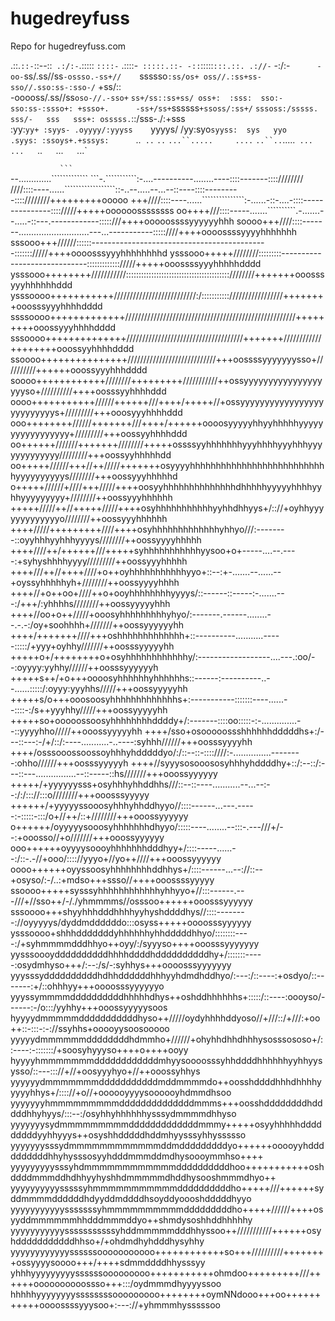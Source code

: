 # hugedreyfuss
Repo for hugedreyfuss.com

.::.`::-`::--::` .:/:-`.:::::    `::::-` .::::-` :::::.::- -::`:::::`:::.::. .://-`  -:/:-`     
-oo-`ss/.ss//ss`-ossso.-ss+//    `ssssso`:ss/os+ oss//.:ss+ss- sso//.sso:ss-:sso-/` +ss/::      
-ooooss/.ss//ss`oso-//.-sso+`    `ss+/ss::ss+ss/ oss+:  :sss:  sso:- sso:ss-:ssso+: +ssso+.     
-ss+/ss+`ssssss`+ssoss/:ss+/`    `sssoss:/sssss. sss/-   sss   sss+: osssss.`::/sss-./:+sss     
:yy:`yy+ :syys- .oyyyy/:yyyss    `yyyys/ /yy:syo`syyss:  sys   yyo   .syys: :ssoys+.+sssys:     
`..` ..`  `..`    `...``.....     ....`  `..``..`.....`  ...   ...    `..`   `...`   `...`      



`            ```                                        `       
--.............`````````````     ```-.```````````:-....----------........----::::-------::::////////
////::::----......``````````````````::-..--.....--...--::----::::---------::::////////+++++++++ooooo
+++////::::----......```````````````:-......-::-....-::::---------------:::://///+++++oooooossssssss
oo++++///::::-----.......``````````.-.......--.....-::---.------------:::::///++++ooooossssyyyyyyhhh
soooo+++////::::-------............................---...-----------:::::////++++oooossssyyyyhhhhhhh
sssooo+++//////::::::--------------------------------------------::::::://///++++oooosssyyyhhhhhhhhd
ysssooo+++++////////:::::::::-----------------------------::::::::::::://///+++++ooossssyyyhhhhhdddd
ysssooo++++++++///////////:::::::::::::::::::::::::::::::::::::::::////////+++++++ooosssyyyhhhhhhddd
ysssoooo+++++++++++//////////////////////////:/::::::::::://///////////////++++++++ooosssyyyhhhhdddd
ssssoooo+++++++++++++//////////////////////////////////////////////////////+++++++++ooossyyyhhhhdddd
sssoooo++++++++++++++/////////////////////////////////////+++++++////////////++++++++ooossyyhhhhdddd
ssoooo+++++++++++++++////////////////////////////+++oossssyyyyyyysso+//////////++++++ooossyyyhhhdddd
soooo++++++++++++////////+++++++++///////////++ossyyyyyyyyyyyyyyyyyyyso+//////////++++oosssyyhhhhddd
oooo+++++++++++//////++++++///++++/+++++//+ossyyyyyyyyyyyyyyyyyyyyyyyyyys+/////////+++ooosyyyhhhhddd
ooo++++++++//////+++++++///++++/++++++oooosyyyyyhhyyhhhhhyyyyyyyyyyyyyyyyy+/////////+++oossyyhhhhddd
oo++++++///////+++++++////////+++++ossssyyhhhhhhhyyyhhhhyyyhhhyyyyyyyyyyyyy/////////+++oossyyhhhhhdd
oo+++++//////+++//++/////+++++++osyyyyhhhhhhhhhhhhhhhhhhhhhhhhhhhyyyyyyyyyys////////+++oossyyyhhhhhd
o+++++//////+////+++/////++++oosyyhhhhhhhhhhhhhhdhhhhhyyyyyhhhhyyhhyyyyyyyyy+////////++oossyyyhhhhhh
+++++/////++//+++++/////++++osyhhhhhhhhhhhyyhhdhhyys+/:://+oyhhyyyyyyyyyyyyyo////////++oossyyyhhhhhh
++++/////+++++++++////++++osyhhhhhhhhhhhhhyhhyo///:--------::oyyhhhyyhhhyyyys////////++oossyyyyhhhhh
++++////++/++++++///+++++syhhhhhhhhhhhyysoo+o+-----....--.----:+syhyshhhhyyyy/////////++oossyyyhhhhh
++++///++//++++////+o++oyhhhhhhhhhhhyyo+::--:+-.......--......--+oyssyhhhhhyh+////////++oossyyyyhhhh
++++//+o++oo+////++o+ooyhhhhhhhhyyyys/::------::-----:-.......---:/+++/:yhhhhs////////++oossyyyyyhhh
++++//oo+o++/////+ooosyhhhhhhhhhyhyo/:-------.------........--.-.-:/oy+soohhhh+///////++oossyyyyyyhh
++++/+++++++////+++oshhhhhhhhhhhhh+::----------...........-----:::::/+yyy+oyhhy///////++oosssyyyyyhh
+++++o+/++++++++o+osyhhhhhhhhhhhhy/:------------------....---.:oo/--:oyyyy:yyhhy//////++oosssyyyyyyh
+++++s++/+o+++oooosyhhhhhhyhhhhhhs::------:----------..--......:::::/:oyyy:yyyhhs/////+++oossyyyyyhh
+++++s/o+++ooosoosyhhhhhhhhhhhhhs+:-----------:::::::----......--::::-:/s++yyyhhy/////+++oossyyyyyhh
+++++so+ooooossoosyhhhhhhhhddddy+/:-------::::oo:::::-:-..............--::yyyyhho/////++ooossyyyyyhh
++++/sso+osooooossshhhhhhdddddhs+:/---::---:-/+/::/:----...........-..----:syhhh//////+++oosssyyyyhh
++++/osssooossoossoyhhhyhdddddyo/:/::--::-::::////:-...............--------:ohho//////+++oosssyyyyyh
++++//syyysosooososyhhhyhddddhy+::/:--::/:---::---................--::-----::hs///////+++ooossyyyyyy
+++++/+yyyyyysss+osyhhhyhhddhhs///::--::----...........--...--:--:/:/::://:::o////////+++ooosssyyyyy
++++++/+yyyyyssooosyhhhyhhddhyyo//::::------...---.-----:-:::::-:::/o+//++/::+////////+++ooossyyyyyy
o++++++/oyyyyysooosyhhhhhhhdhyyo/:::::----........--:::-.---///+/--:+ooosso//+o///////+++ooossyyyyyy
ooo++++++oyyyysoooyhhhhhhhdddhyy+/::::-----......--:/::-.-//+ooo/:::://yyyo+//yo++////+++ooossyyyyyy
oooo++++++oyyssoosyhhhhhhhhddhhys+/::::------...--://::--+osyso/:-/..:+mdso+++ssso//++++ooossssyyyyy
ssoooo+++++sysssyhhhhhhhhhhhhyhhyyo+//:::------.---///+//sso++/-/./yhmmmms//osssoo++++++ooosssyyyyyy
sssoooo+++shyyhhhdddhhhhyyhyshddddhys//::::--------://oyyyyys/dyddmddddddo:::osyss+++++oooosssyyyyyy
ysssoooo+shhhdddddddyhhhhhhyhhdddddhhyo/::::::::----:/+syhmmmmdddhhyo++oyy/:/syyyso++++ooosssyyyyyyy
yysssoooyddddddddddhhhhddddhddddddddddhy+/:::::::-----:osydmhyso+++/:--:/s/-:syhhys+++oooosssyyyyyyy
yyysssyddddddddddhdhhddddddhhhyyhdmdhddhyo/:---:/::----:+osdyo/::-------:+/::ohhhyy+++oooosssyyyyyyo
yyyssymmmmddddddddddhhhhhdhys++oshddhhhhhhs+:::::/::----:oooyso/------:-/o:::/yyhhy+++ooossyyyyysoos
hyyyydmmmmmdddddddddddhyso++/////oydyhhhhddyoso//+///::/+///:+oo++::-:::-:-://ssyhhs+ooooyysoosooooo
yyyyydmmmmmmddddddddhdmmho+//////+ohyhhdhhdhhhysosssososo+/::----:-:::::::/+soosyhyyyso++++o++++ooyy
hyyyyhmmmmmmmddddddddddddmhyysoooosssyhhddddhhhhhhyyhhyysysso/::---::://+//+oosyyyhyo+//++ooossyhhys
yyyyyydmmmmmmmdddddddddddmddmmmmdo++oosshddddhhhdhhhhyyyyyhhys+/:::://+o//+oooooyyyysoooooyhdmmdhsoo
yyyyyyyhmmmmmmmmmddddddddddddddmmms+++oosshddddddddhdddddhhyhyys/:::--:/osyhhyhhhhhhysssydmmmmdhhyso
yyyyyyysydmmmmmmmmmdddddddddddddmmmy+++++osyyhhhhhdddddddddyyhhyyys++osyshhdddddhddmhyysssyhhyssssso
yyyyyyysssydmmmmmmmmmmmmddmdddddddddyo++++++ooooyyhddddddddddhhyhysssosyyhdddmmmddmdhysoooymmhso++++
yyyyyyyyysssyhdmmmmmmmmmmmmddddddddddhoo+++++++++++oshddddmmmddhdhhyyhyshhdmmmmmdhddhysooshmmmdhyo++
yyyyyyyyyysssssyhmmmmmmmmmmmddddddddddho+++++///++++++syddmmmmddddddhdyyddmddddhsoyddyoooshdddddhyyo
yyyyyyyyyyysssssssyhmmmmmmmmmmdddddddddho+++++//////++++osyyddmmmmmmhhdddmmmddyo++shmdysoshhddhhhhhy
yyyyyyyyyyysssssssssssyhddmmmmmdddhhyssoo++///////////++++++osyhdddddddddddhhso+/+ohdmdhyhdddhysyhhy
yyyyyyyyyyyyssssssooooooooooo++++++++++++so+++//////////++++++++ossyyyysoooo+++/++++sdmmddddhhysssyy
yhhhyyyyyyyyyssssssooooooooo+++++++++++ohmdoo+++++++++///++++++oooooooooossso+++:::/oydmmmdhyyyyssoo
hhhhhyyyyyyyyssssssssooooooooo++++++++oymNNdooo+++oo+++++++++++oooossssyyysoo+:---://+yhmmmhysssssoo
